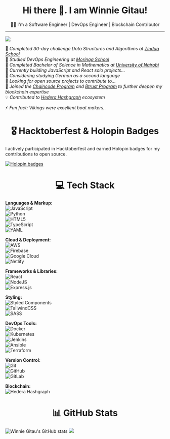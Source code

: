 <!-- Simple Bio and stats -->


<h1 align="center"> Hi there 👋. I am Winnie Gitau! </h1>
<p align="center"> 👩‍💻 I'm a Software Engineer | DevOps Engineer | Blockchain Contributor</p>

---
[![](https://visitcount.itsvg.in/api?id=b-l-u-e&icon=7&color=2)](https://visitcount.itsvg.in)


🏫 *Completed 30-day challenge Data Structures and Algorithms at [Zindua School](https://zinduaschool.com/)*<br>
🏫 *Studied DevOps Engineering at [Moringa School](https://moringaschool.com/courses/devops-engineering/)*<br>
🏫 *Completed Bachelor of Science in Mathematics at [University of Nairobi](https://www.uonbi.ac.ke/)*<br>
💭 *Currently building JavaScript and React solo projects...*<br>
📖 *Considering studying German as a second language*<br>
👯 *Looking for open source projects to contribute to...*<br>
🔗 *Joined the [Chaincode Program](#) and [Btrust Program](#) to further deepen my blockchain expertise*<br>
💡 *Contributed to [Hedera Hashgraph](https://www.hedera.com/) ecosystem*<br>


⚡ *Fun fact: Vikings were excellent boat makers..* <br>

<!-- Hacktoberfest and Holopin badges -->
<h1 align="center">🎖️ Hacktoberfest & Holopin Badges</h1>

I actively participated in Hacktoberfest and earned Holopin badges for my contributions to open source.

[![Holopin badges](https://holopin.me/blue)](https://holopin.io/@blue)


<h1 align="center">💻 Tech Stack</h1>

<!-- Languages & Markup -->
**Languages & Markup:**  
![JavaScript](https://img.shields.io/badge/javascript-%23323330.svg?style=for-the-badge&logo=javascript&logoColor=%23F7DF1E)  
![Python](https://img.shields.io/badge/python-3670A0?style=for-the-badge&logo=python&logoColor=ffdd54)  
![HTML5](https://img.shields.io/badge/html5-%23E34F26.svg?style=for-the-badge&logo=html5&logoColor=white)  
![TypeScript](https://img.shields.io/badge/typescript-%23007ACC.svg?style=for-the-badge&logo=typescript&logoColor=white)  
![YAML](https://img.shields.io/badge/yaml-%23ffffff.svg?style=for-the-badge&logo=yaml&logoColor=151515)

<!-- Cloud & Deployment -->
**Cloud & Deployment:**  
![AWS](https://img.shields.io/badge/AWS-%23FF9900.svg?style=for-the-badge&logo=amazon-aws&logoColor=white)  
![Firebase](https://img.shields.io/badge/firebase-%23039BE5.svg?style=for-the-badge&logo=firebase)  
![Google Cloud](https://img.shields.io/badge/GoogleCloud-%234285F4.svg?style=for-the-badge&logo=google-cloud&logoColor=white)  
![Netlify](https://img.shields.io/badge/netlify-%23000000.svg?style=for-the-badge&logo=netlify&logoColor=#00C7B7)

<!-- Frameworks & Libraries -->
**Frameworks & Libraries:**  
![React](https://img.shields.io/badge/react-%2320232a.svg?style=for-the-badge&logo=react&logoColor=%2361DAFB)  
![NodeJS](https://img.shields.io/badge/node.js-6DA55F?style=for-the-badge&logo=node.js&logoColor=white)  
![Express.js](https://img.shields.io/badge/express.js-%23404d59.svg?style=for-the-badge&logo=express&logoColor=%2361DAFB)

<!-- Styling -->
**Styling:**  
![Styled Components](https://img.shields.io/badge/styled--components-DB7093?style=for-the-badge&logo=styled-components&logoColor=white)  
![TailwindCSS](https://img.shields.io/badge/tailwindcss-%2338B2AC.svg?style=for-the-badge&logo=tailwind-css&logoColor=white)  
![SASS](https://img.shields.io/badge/SASS-hotpink.svg?style=for-the-badge&logo=SASS&logoColor=white)

<!-- DevOps Tools -->
**DevOps Tools:**  
![Docker](https://img.shields.io/badge/docker-%230db7ed.svg?style=for-the-badge&logo=docker&logoColor=white)  
![Kubernetes](https://img.shields.io/badge/kubernetes-%23326ce5.svg?style=for-the-badge&logo=kubernetes&logoColor=white)  
![Jenkins](https://img.shields.io/badge/jenkins-%232C5263.svg?style=for-the-badge&logo=jenkins&logoColor=white)  
![Ansible](https://img.shields.io/badge/ansible-%231A1918.svg?style=for-the-badge&logo=ansible&logoColor=white)  
![Terraform](https://img.shields.io/badge/terraform-%235835CC.svg?style=for-the-badge&logo=terraform&logoColor=white)

<!-- Version Control -->
**Version Control:**  
![Git](https://img.shields.io/badge/git-%23F05033.svg?style=for-the-badge&logo=git&logoColor=white)  
![GitHub](https://img.shields.io/badge/github-%23121011.svg?style=for-the-badge&logo=github&logoColor=white)  
![GitLab](https://img.shields.io/badge/gitlab-%23181717.svg?style=for-the-badge&logo=gitlab&logoColor=white)

<!-- Blockchain Contribution -->
**Blockchain:**  
![Hedera Hashgraph](https://img.shields.io/badge/Hedera-0B2D51?style=for-the-badge&logo=hedera&logoColor=white)


<h1 align="center">📊 GitHub Stats</h1>

<!--  ![](https://github-readme-stats.vercel.app/api/top-langs/?username=b-l-u-e&theme=dark&hide_border=false&include_all_commits=true&count_private=false&layout=compact)<br> -->
![Winnie Gitau's GitHub stats](https://github-readme-stats.vercel.app/api?username=b-l-u-e&show_icons=true&theme=tokyonight)
![](https://github-readme-streak-stats.herokuapp.com/?user=b-l-u-e&theme=dark&hide_border=false)<br/>












